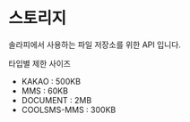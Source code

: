 # 스토리지

솔라피에서 사용하는 파일 저장소를 위한 API 입니다.

타입별 제한 사이즈

- KAKAO : 500KB
- MMS : 60KB
- DOCUMENT : 2MB
- COOLSMS-MMS : 300KB
